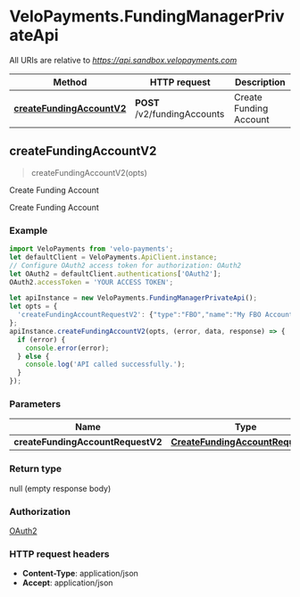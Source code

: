 # VeloPayments.FundingManagerPrivateApi

All URIs are relative to *https://api.sandbox.velopayments.com*

Method | HTTP request | Description
------------- | ------------- | -------------
[**createFundingAccountV2**](FundingManagerPrivateApi.md#createFundingAccountV2) | **POST** /v2/fundingAccounts | Create Funding Account



## createFundingAccountV2

> createFundingAccountV2(opts)

Create Funding Account

Create Funding Account

### Example

```javascript
import VeloPayments from 'velo-payments';
let defaultClient = VeloPayments.ApiClient.instance;
// Configure OAuth2 access token for authorization: OAuth2
let OAuth2 = defaultClient.authentications['OAuth2'];
OAuth2.accessToken = 'YOUR ACCESS TOKEN';

let apiInstance = new VeloPayments.FundingManagerPrivateApi();
let opts = {
  'createFundingAccountRequestV2': {"type":"FBO","name":"My FBO Account","payorId":"ee53e01d-c078-43fd-abd4-47e92f4a06cf","accountName":"My Account Name","accountNumber":1231231234556,"routingNumber":123456789} // CreateFundingAccountRequestV2 | 
};
apiInstance.createFundingAccountV2(opts, (error, data, response) => {
  if (error) {
    console.error(error);
  } else {
    console.log('API called successfully.');
  }
});
```

### Parameters


Name | Type | Description  | Notes
------------- | ------------- | ------------- | -------------
 **createFundingAccountRequestV2** | [**CreateFundingAccountRequestV2**](CreateFundingAccountRequestV2.md)|  | [optional] 

### Return type

null (empty response body)

### Authorization

[OAuth2](../README.md#OAuth2)

### HTTP request headers

- **Content-Type**: application/json
- **Accept**: application/json

